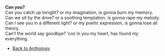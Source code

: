 **Can you?**  
Can you catch up tonight? or my imagination, is gonna burn my memory.  
Can we sit by the drive? or a soothing temptation, is gonna rape my melody.  
Can I see you in a different light? or my poetic expression, is gonna lose all theory.  
Can’t the world say goodbye? ‘coz in you my heart, has found my everything.  

- <a href="https://kushalsamant.github.io/anthology.html">Back to Anthology</a>.  